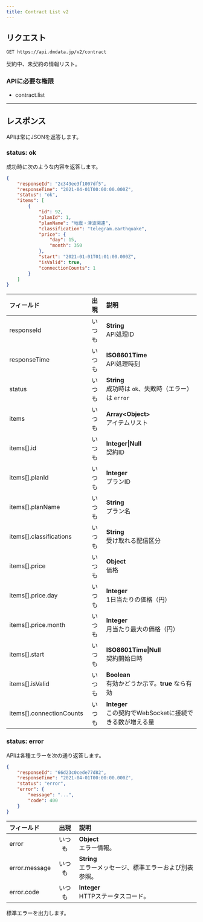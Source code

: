 ```yaml
---
title: Contract List v2
---
```


## リクエスト

`GET https://api.dmdata.jp/v2/contract`

契約中、未契約の情報リスト。

### APIに必要な権限
* contract.list

---

## レスポンス
APIは常にJSONを返答します。

### status: ok
成功時に次のような内容を返答します。

```json
{
    "responseId": "2c343ee3f1007df5",
    "responseTime": "2021-04-01T00:00:00.000Z",
    "status": "ok",
    "items": [
        {
            "id": 92,
            "planId": 1,
            "planName": "地震・津波関連",
            "classification": "telegram.earthquake",
            "price": {
                "day": 15,
                "month": 350
            },
            "start": "2021-01-01T01:01:00.000Z",
            "isValid": true,
            "connectionCounts": 1
        }
    ]
}
```

|フィールド|出現|説明|
|:--|:-:|:--|
|responseId|いつも|**String** <br/> API処理ID|
|responseTime|いつも|**ISO8601Time** <br/> API処理時刻|
|status|いつも|**String** <br/> 成功時は `ok`、失敗時（エラー）は `error`|
|items|いつも|**Array<Object\>** <br/> アイテムリスト|
|items[\].id|いつも|**Integer\|Null** <br/> 契約ID|
|items[\].planId|いつも|**Integer** <br/> プランID|
|items[\].planName|いつも|**String** <br/> プラン名|
|items[\].classifications|いつも|**String** <br/> 受け取れる配信区分|
|items[\].price|いつも|**Object** <br/> 価格|
|items[\].price.day|いつも|**Integer** <br/> 1日当たりの価格（円）|
|items[\].price.month|いつも|**Integer** <br/> 月当たり最大の価格（円）|
|items[\].start|いつも|**ISO8601Time\|Null** <br/> 契約開始日時|
|items[\].isValid|いつも|**Boolean** <br/> 有効かどうか示す。**true** なら有効|
|items[\].connectionCounts|いつも|**Integer** <br/> この契約でWebSocketに接続できる数が増える量|

### status: error
APIは各種エラーを次の通り返答します。

```json
{
    "responseId": "66d23c0cede77d82",
    "responseTime": "2021-04-01T00:00:00.000Z",
    "status": "error",
    "error": {
        "message": "...",
        "code": 400
    }
}
```

|フィールド|出現|説明|
|:--|:-:|:--|
|error|いつも|**Object** <br/> エラー情報。|
|error.message|いつも|**String** <br/> エラーメッセージ、標準エラーおよび別表参照。|
|error.code|いつも|**Integer** <br/> HTTPステータスコード。|

標準エラーを出力します。
